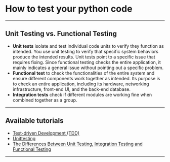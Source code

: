 # How to test your python code
***

## Unit Testing vs. Functional Testing
- **Unit tests** isolate and test individual code units to verify they function as intended. You use unit testing to verify that specific system behaviors produce the intended results. Unit tests point to a specific issue that requires fixing. Since functional testing checks the entire application, it mainly indicates a general issue without pointing out a specific problem.
- **Functional test** to check the functionalities of the entire system and ensure different components work together as intended. Its purpose is to check an entire application, including its hardware, networking infrastructure, front-end UI, and the back-end database.
- **Integration tests** check if different modules are working fine when combined together as a group.
***

## Available tutorials
- [Test-driven Development (TDD)](https://github.com/kyaiooiayk/Python-Programming/tree/main/tutorials/Testing/Test-driven%20Development%20(TDD))
- [Unittesting](https://github.com/kyaiooiayk/Python-Programming/tree/main/tutorials/Testing/Unittesting)
- [The Differences Between Unit Testing, Integration Testing and Functional Testing](https://www.softwaretestinghelp.com/the-difference-between-unit-integration-and-functional-testing/)
***
